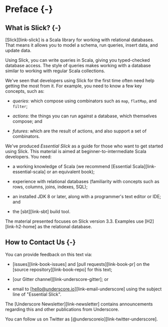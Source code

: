 # Preface {-}

## What is Slick? {-}

[Slick][link-slick] is a Scala library for working with relational databases.
That means it allows you to model a schema, run queries, insert data, and update data.

Using Slick, you can write queries in Scala, giving you typed-checked database access.
The style of queries makes working with a database similar to working with regular Scala collections.

We've seen that developers using Slick for the first time often need help getting the most from it.
For example, you need to know a few key concepts, such as:

- _queries_: which compose using combinators such as `map`, `flatMap`, and `filter`;

- _actions_: the things you can run against a database, which themselves compose; and

- _futures_: which are the result of actions, and also support a set of combinators.

We've produced _Essential Slick_ as a guide for those who want to get started using Slick.
This material is aimed at beginner-to-intermediate Scala developers. You need:

* a working knowledge of Scala
  (we recommend [Essential Scala][link-essential-scala] or an equivalent book);

* experience with relational databases
  (familiarity with concepts such as rows, columns, joins, indexes, SQL);

* an installed JDK 8 or later, along with a programmer's text editor or IDE; and

* the [sbt][link-sbt] build tool.

The material presented focuses on Slick version 3.3. Examples use [H2][link-h2-home] as the relational database.

## How to Contact Us {-}

You can provide feedback on this text via:

* [issues][link-book-issues] and [pull requests][link-book-pr] on the [source repository][link-book-repo] for this text;

* [our Gitter channel][link-underscore-gitter]; or

* email to [hello@underscore.io][link-email-underscore] using the subject line of "Essential Slick".

The [Underscore Newsletter][link-newsletter] contains announcements regarding this and other publications from Underscore.

You can follow us on Twitter as [\@underscoreio][link-twitter-underscore].

